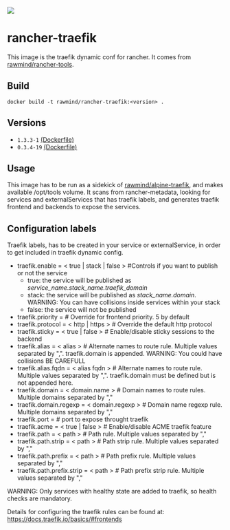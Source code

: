 [![](https://images.microbadger.com/badges/image/rawmind/rancher-traefik.svg)](https://microbadger.com/images/rawmind/rancher-traefik "Get your own image badge on microbadger.com")

rancher-traefik
==============

This image is the traefik dynamic conf for rancher. It comes from [rawmind/rancher-tools][rancher-tools].

## Build

```
docker build -t rawmind/rancher-traefik:<version> .
```

## Versions

- `1.3.3-1` [(Dockerfile)](https://github.com/rawmind0/rancher-traefik/blob/1.3.3-1/Dockerfile)
- `0.3.4-19` [(Dockerfile)](https://github.com/rawmind0/rancher-traefik/blob/0.3.4-19/Dockerfile)


## Usage

This image has to be run as a sidekick of [rawmind/alpine-traefik][alpine-traefik], and makes available /opt/tools volume. It scans from rancher-metadata, looking for services and externalServices that has traefik labels, and generates traefik frontend and backends to expose the services.


## Configuration labels

Traefik labels, has to be created in your service or externalService, in order to get included in traefik dynamic config.

- traefik.enable = < true | stack | false > #Controls if you want to publish or not the service
  - true: the service will be published as *service_name.stack_name.traefik_domain*
  - stack: the service will be published as *stack_name.domain*. WARNING: You can have collisions inside services within your stack
  - false: the service will not be published
- traefik.priority = <priority>     	  	# Override for frontend priority. 5 by default
- traefik.protocol = < http | https	>		# Override the default http protocol
- traefik.sticky = < true | false	>		# Enable/disable sticky sessions to the backend
- traefik.alias = < alias >					# Alternate names to route rule. Multiple values separated by ",". traefik.domain is appended. WARNING: You could have collisions BE CAREFULL
- traefik.alias.fqdn = < alias fqdn >					# Alternate names to route rule. Multiple values separated by ",". traefik.domain must be defined but is not appended here.
- traefik.domain = < domain.name >			# Domain names to route rules. Multiple domains separated by ","
- traefik.domain.regexp = < domain.regexp > # Domain name regexp rule. Multiple domains separated by ","
- traefik.port = <port>						# port to expose throught traefik
- traefik.acme = < true | false >			# Enable/disable ACME traefik feature
- traefik.path = < path >		    		# Path rule. Multiple values separated by ","
- traefik.path.strip = < path >		       	# Path strip rule. Multiple values separated by ","
- traefik.path.prefix = < path >	       	# Path prefix rule. Multiple values separated by ","
- traefik.path.prefix.strip = < path >	   	# Path prefix strip rule. Multiple values separated by ","

WARNING: Only services with healthy state are added to traefik, so health checks are mandatory.

Details for configuring the traefik rules can be found at: https://docs.traefik.io/basics/#frontends

[alpine-traefik]: https://github.com/rawmind0/alpine-traefik
[rancher-tools]: https://github.com/rawmind0/rancher-tools

